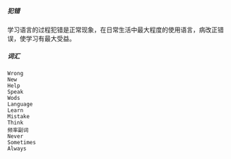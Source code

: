 ##### 犯错

学习语言的过程犯错是正常现象，在日常生活中最大程度的使用语言，病改正错误，使学习有最大受益。

##### 词汇

```
Wrong
New
Help
Speak
Wods
Language
Learn
Mistake
Think
频率副词
Never
Sometimes
Always
```

